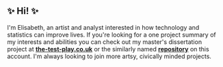 ## ✨ Hi! ✨
I'm Elisabeth, an artist and analyst interested in how technology and statistics can improve lives. If you're looking for a one project summary of my interests and abilities you can check out my master's dissertation project at **[the-test-play.co.uk](https://www.the-test-play.co.uk)** or the similarly named **[repository](https://github.com/elisabethdeltoro/the-test-play)** on this account. I'm always looking to join more artsy, civically minded projects.
